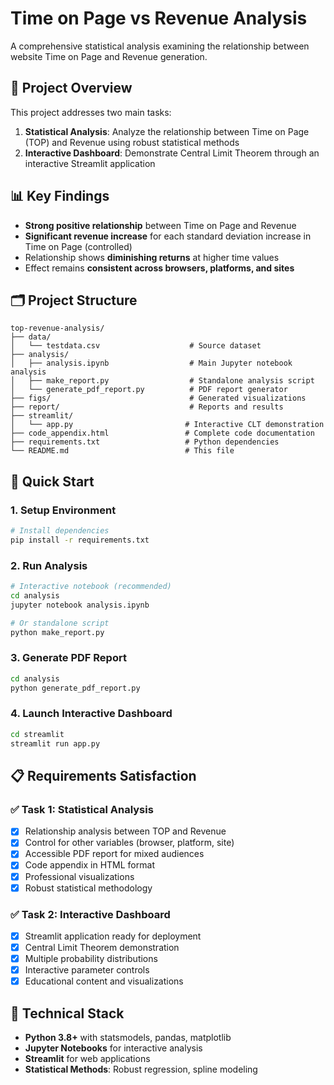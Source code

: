 # Time on Page vs Revenue Analysis

A comprehensive statistical analysis examining the relationship between website Time on Page and Revenue generation.

## 🎯 Project Overview

This project addresses two main tasks:

1. **Statistical Analysis**: Analyze the relationship between Time on Page (TOP) and Revenue using robust statistical methods
2. **Interactive Dashboard**: Demonstrate Central Limit Theorem through an interactive Streamlit application

## 📊 Key Findings

- **Strong positive relationship** between Time on Page and Revenue
- **Significant revenue increase** for each standard deviation increase in Time on Page (controlled)
- Relationship shows **diminishing returns** at higher time values
- Effect remains **consistent across browsers, platforms, and sites**

## 🗂️ Project Structure

```
top-revenue-analysis/
├── data/
│   └── testdata.csv                    # Source dataset
├── analysis/
│   ├── analysis.ipynb                  # Main Jupyter notebook analysis
│   ├── make_report.py                  # Standalone analysis script
│   └── generate_pdf_report.py          # PDF report generator
├── figs/                               # Generated visualizations
├── report/                             # Reports and results
├── streamlit/
│   └── app.py                         # Interactive CLT demonstration
├── code_appendix.html                 # Complete code documentation
├── requirements.txt                   # Python dependencies
└── README.md                          # This file
```

## 🚀 Quick Start

### 1. Setup Environment

```bash
# Install dependencies
pip install -r requirements.txt
```

### 2. Run Analysis

```bash
# Interactive notebook (recommended)
cd analysis
jupyter notebook analysis.ipynb

# Or standalone script
python make_report.py
```

### 3. Generate PDF Report

```bash
cd analysis
python generate_pdf_report.py
```

### 4. Launch Interactive Dashboard

```bash
cd streamlit
streamlit run app.py
```

## 📋 Requirements Satisfaction

### ✅ Task 1: Statistical Analysis
- [x] Relationship analysis between TOP and Revenue
- [x] Control for other variables (browser, platform, site)
- [x] Accessible PDF report for mixed audiences
- [x] Code appendix in HTML format
- [x] Professional visualizations
- [x] Robust statistical methodology

### ✅ Task 2: Interactive Dashboard
- [x] Streamlit application ready for deployment
- [x] Central Limit Theorem demonstration
- [x] Multiple probability distributions
- [x] Interactive parameter controls
- [x] Educational content and visualizations

## 🔧 Technical Stack

- **Python 3.8+** with statsmodels, pandas, matplotlib
- **Jupyter Notebooks** for interactive analysis
- **Streamlit** for web applications
- **Statistical Methods**: Robust regression, spline modeling
